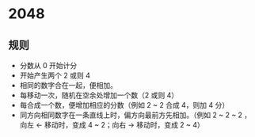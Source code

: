 # 2048 

## 规则

- 分数从 0 开始计分
- 开始产生两个 2 或则 4
- 相同的数字合在一起，便相加。
- 每移动一次，随机在空余处增加一个数（2 或则 4）
- 每合成一个数，便增加相应的分数（例如 2 ~ 2 合成 4，则加 4 分）
- 同方向相同数字在一条直线上时，偏方向最前方先相加。（例如 2 ~ 2 ~ 2 ， 向左 ← 移动时，变成 4 ~ 2；向右 → 移动时，变成 2 ~ 4）


